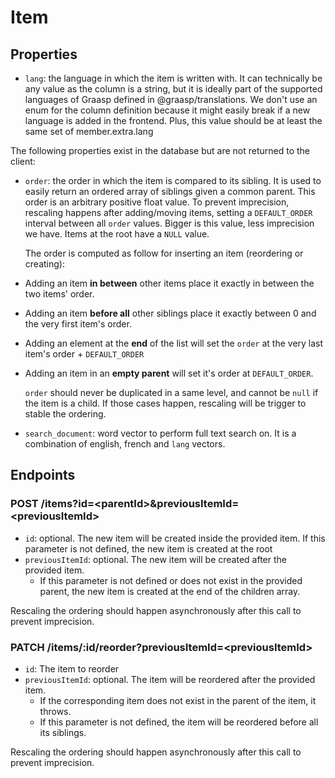 # Item

## Properties

- `lang`: the language in which the item is written with. It can technically be any value as the column is a string, but it is ideally part of the supported languages of Graasp defined in @graasp/translations. We don't use an enum for the column definition because it might easily break if a new language is added in the frontend. Plus, this value should be at least the same set of member.extra.lang

The following properties exist in the database but are not returned to the client:

- `order`: the order in which the item is compared to its sibling. It is used to easily return an ordered array of siblings given a common parent. This order is an arbitrary positive float value. To prevent imprecision, rescaling happens after adding/moving items, setting a `DEFAULT_ORDER` interval between all `order` values. Bigger is this value, less imprecision we have. Items at the root have a `NULL` value.

  The order is computed as follow for inserting an item (reordering or creating):

- Adding an item **in between** other items place it exactly in between the two items' order.
- Adding an item **before all** other siblings place it exactly between 0 and the very first item's order.
- Adding an element at the **end** of the list will set the `order` at the very last item's order + `DEFAULT_ORDER`
- Adding an item in an **empty parent** will set it's order at `DEFAULT_ORDER`.

  `order` should never be duplicated in a same level, and cannot be `null` if the item is a child. If those cases happen, rescaling will be trigger to stable the ordering.

- `search_document`: word vector to perform full text search on. It is a combination of english, french and `lang` vectors.

## Endpoints

### POST /items?id=\<parentId\>&previousItemId=\<previousItemId\>

- `id`: optional. The new item will be created inside the provided item. If this parameter is not defined, the new item is created at the root
- `previousItemId`: optional. The new item will be created after the provided item.
  - If this parameter is not defined or does not exist in the provided parent, the new item is created at the end of the children array.

Rescaling the ordering should happen asynchronously after this call to prevent imprecision.

### PATCH /items/:id/reorder?previousItemId=\<previousItemId\>

- `id`: The item to reorder
- `previousItemId`: optional. The item will be reordered after the provided item.
  - If the corresponding item does not exist in the parent of the item, it throws.
  - If this parameter is not defined, the item will be reordered before all its siblings.

Rescaling the ordering should happen asynchronously after this call to prevent imprecision.
